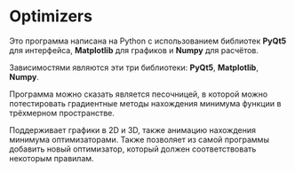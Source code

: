 # Optimizers
Это программа написана на Python с использованием библиотек <b>PyQt5</b> для интерфейса, 
<b>Matplotlib</b> для графиков и <b>Numpy</b> для расчётов. 

Зависимостями являются эти три библиотеки: <b>PyQt5</b>, <b>Matplotlib</b>, <b>Numpy</b>.

Программа можно сказать является песочницей, в которой можно потестировать градиентные методы нахождения минимума функции в трёхмерном пространстве.

Поддерживает графики в 2D и 3D, также анимацию нахождения минимума оптимизаторами.
Также позволяет из самой программы добавить новый оптимизатор, который должен соответствовать некоторым правилам.

